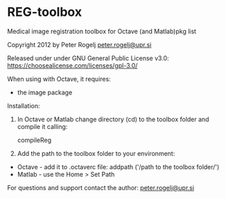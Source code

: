 # REG-toolbox
Medical image registration toolbox for Octave (and Matlab)pkg list


Copyright 2012 by Peter Rogelj <peter.rogelj@upr.si>

Released under under GNU General Public License v3.0: 
https://choosealicense.com/licenses/gpl-3.0/

When using with Octave, it requires:
- the image package

Installation:
1. In Octave or Matlab change directory (cd) to the toolbox folder and compile it calling:
 
	compileReg

2. Add the path to the toolbox folder to your environment:
- Octave - add it to .octaverc file:
	addpath ('/path to the toolbox folder/')
- Matlab - use the Home > Set Path 


For questions and support contact the author: peter.rogelj@upr.si
